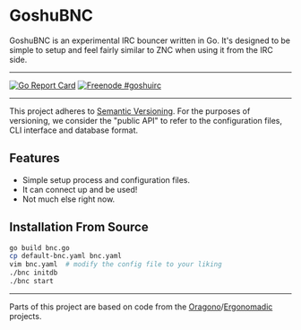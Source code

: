 # GoshuBNC

GoshuBNC is an experimental IRC bouncer written in Go. It's designed to be simple to setup and feel fairly similar to ZNC when using it from the IRC side.

---

[![Go Report Card](https://goreportcard.com/badge/github.com/goshuirc/bnc)](https://goreportcard.com/report/github.com/goshuirc/bnc)
[![Freenode #goshuirc](https://img.shields.io/badge/Freenode-%23goshuirc-1e72ff.svg?style=flat)](https://www.irccloud.com/invite?channel=%23goshuirc&hostname=irc.freenode.net&port=6697&ssl=1)
<!--[![Download Latest Release](https://img.shields.io/badge/downloads-latest%20release-green.svg)](https://github.com/goshuirc/bnc/releases/latest)-->

---

This project adheres to [Semantic Versioning](http://semver.org/). For the purposes of versioning, we consider the "public API" to refer to the configuration files, CLI interface and database format.

## Features

- Simple setup process and configuration files.
- It can connect up and be used!
- Not much else right now.

## Installation From Source

```sh
go build bnc.go
cp default-bnc.yaml bnc.yaml
vim bnc.yaml  # modify the config file to your liking
./bnc initdb
./bnc start
```

---

Parts of this project are based on code from the [Oragono](https://github.com/oragono/oragono)/[Ergonomadic](https://github.com/edmund-huber/ergonomadic) projects.
